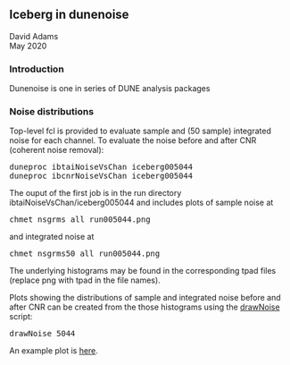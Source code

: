 ## Iceberg in dunenoise

David Adams<br>
May 2020

### Introduction

Dunenoise is one in series of DUNE analysis packages

### Noise distributions

Top-level fcl is provided to evaluate sample and (50 sample) integrated noise for each channel.
To evaluate the noise before and after CNR (coherent noise removal):
<pre>
duneproc ibtaiNoiseVsChan iceberg005044
duneproc ibcnrNoiseVsChan iceberg005044
</pre>
The ouput of the first job is in the run directory ibtaiNoiseVsChan/iceberg005044 and includes plots of sample noise at
<pre>
chmet_nsgrms_all_run005044.png
</pre>
and integrated noise at
<pre>
chmet_nsgrms50_all_run005044.png
</pre>
The underlying histograms may be found in the corresponding tpad files (replace png with tpad in the file names).

Plots showing the distributions of sample and integrated noise before and after CNR can be created from the those histograms
using the [drawNoise](../Script/drawNoise) script:
<pre>
drawNoise 5044
</pre>
An example plot is [here](noise_tai-tai-50-cnr-cnr-50_zcGood-uvGood_run005044.png).
